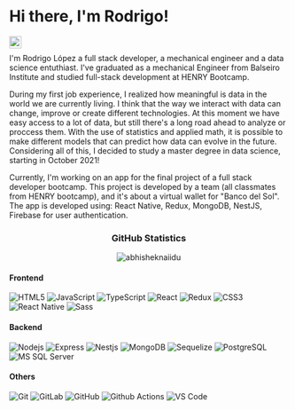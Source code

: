 <h1>Hi there, I'm Rodrigo! </h1>
<a href="https://www.linkedin.com/in/rodrigolopezsmz">
  <img align="left" alt="Rodrigo's LinkdeIn" width="22px" src="https://cdn.jsdelivr.net/npm/simple-icons@v3/icons/linkedin.svg" />
</a>
<br>
<p>I'm Rodrigo López a full stack developer, a mechanical engineer and a data science entuthiast. I've graduated as a mechanical Engineer from Balseiro Institute and studied full-stack development at HENRY Bootcamp.</p>

<p > During my first job experience, I realized how meaningful is data in the world we are currently living. I think that the way we interact with data can change, improve or create different technologies. At this moment we have easy access to a lot of data, but still there's a long road ahead to analyze or proccess them. With the use of statistics and applied math, it is possible to make different models that can predict how data can evolve in the future. Considering all of this, I decided to study a master degree in data science, starting in October 2021!</p>

<p > Currently, I'm working on an app for the final project of a full stack developer bootcamp. This project is developed by a team (all classmates from HENRY bootcamp), and it's about a virtual wallet for "Banco del Sol". The app is developed using: React Native, Redux, MongoDB, NestJS, Firebase for user authentication.</p>

<h3 align="center">GitHub Statistics</h3>

<p align="center"> <img src="https://github-readme-stats.vercel.app/api?username=rodrigolopsmz&&show_icons=true&title_color=ffffff&icon_color=bb2acf&text_color=daf7dc&bg_color=151515" alt="abhisheknaiidu" />
  
  #### Frontend
![HTML5](https://img.shields.io/badge/-HTML5-%23E44D27?style=flat-square&logo=html5&logoColor=ffffff)
![JavaScript](https://img.shields.io/badge/-JavaScript-%23F7DF1C?style=flat-square&logo=javascript&logoColor=000000&labelColor=%23F7DF1C&color=%23FFCE5A)
![TypeScript](https://img.shields.io/badge/-TypeScript-%23F7DF1C?style=flat-square&logo=TypeScript)
![React](https://img.shields.io/badge/-React-%23282C34?style=flat-square&logo=react)
![Redux](https://img.shields.io/badge/-Redux-white?style=flat-square&logo=Redux&logoColor=9c23d2)
![CSS3](https://img.shields.io/badge/-CSS3-%231572B6?style=flat-square&logo=css3)
![React Native](https://img.shields.io/badge/-ReactNative-%23282C34?style=flat-square&logo=react)
![Sass](https://img.shields.io/badge/-Sass-%23CC6699?style=flat-square&logo=sass&logoColor=ffffff)

#### Backend
![Nodejs](https://img.shields.io/badge/-Nodejs-black?style=flat-square&logo=Node.js)
![Express](https://img.shields.io/badge/-Express-%23E44D27?style=flat-square&logo=Express)
![Nestjs](https://img.shields.io/badge/-Nestjs-black?style=flat-square&logo=Nestjs&logoColor=f2003c)
![MongoDB](https://img.shields.io/badge/-MongoDB-grey?style=flat-square&logo=mongodb)
![Sequelize](https://img.shields.io/badge/-Sequelize-black?style=flat-square&logo=Sequelize)
![PostgreSQL](https://img.shields.io/badge/-PostgreSQL-336791?style=flat-square&logo=postgresql)
![MS SQL Server](http://img.shields.io/badge/-MS%20SQL%20Server-CC2927?style=flat-square&logo=microsoft-sql-server&logoColor=ffffff)

#### Others
![Git](https://img.shields.io/badge/-Git-%23F05032?style=flat-square&logo=git&logoColor=%23ffffff)
![GitLab](https://img.shields.io/badge/-GitLab-FCA121?style=flat-square&logo=gitlab)
![GitHub](https://img.shields.io/badge/-GitHub-181717?style=flat-square&logo=github)
![Github Actions](http://img.shields.io/badge/-Github%20Actions-2088FF?style=flat-square&logo=github-actions&logoColor=ffffff)
![VS Code](http://img.shields.io/badge/-VS%20Code-007ACC?style=flat-square&logo=visual-studio-code&logoColor=ffffff)
